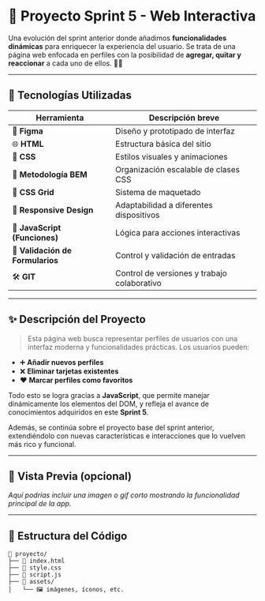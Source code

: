 # 🚀 Proyecto Sprint 5 - Web Interactiva

Una evolución del sprint anterior donde añadimos **funcionalidades dinámicas** para enriquecer la experiencia del usuario. Se trata de una página web enfocada en perfiles con la posibilidad de **agregar, quitar y reaccionar** a cada uno de ellos. 💬👥

---

## 🧰 Tecnologías Utilizadas

| Herramienta                      | Descripción breve                           |
| -------------------------------- | ------------------------------------------- |
| 🎨 **Figma**                     | Diseño y prototipado de interfaz            |
| 🌐 **HTML**                      | Estructura básica del sitio                 |
| 🎨 **CSS**                       | Estilos visuales y animaciones              |
| 🔄 **Metodología BEM**           | Organización escalable de clases CSS        |
| 🧱 **CSS Grid**                  | Sistema de maquetado                        |
| 📱 **Responsive Design**         | Adaptabilidad a diferentes dispositivos     |
| 🧠 **JavaScript (Funciones)**    | Lógica para acciones interactivas           |
| 🧾 **Validación de Formularios** | Control y validación de entradas            |
| 🛠️ **GIT**                       | Control de versiones y trabajo colaborativo |

---

## ✨ Descripción del Proyecto

> Esta página web busca representar perfiles de usuarios con una interfaz moderna y funcionalidades prácticas. Los usuarios pueden:

- ➕ **Añadir nuevos perfiles**
- ❌ **Eliminar tarjetas existentes**
- ❤️ **Marcar perfiles como favoritos**

Todo esto se logra gracias a **JavaScript**, que permite manejar dinámicamente los elementos del DOM, y refleja el avance de conocimientos adquiridos en este **Sprint 5**.

Además, se continúa sobre el proyecto base del sprint anterior, extendiéndolo con nuevas características e interacciones que lo vuelven más rico y funcional.

---

## 📸 Vista Previa (opcional)

_Aquí podrías incluir una imagen o gif corto mostrando la funcionalidad principal de la app._

---

## 📂 Estructura del Código

```plaintext
📁 proyecto/
├── 📄 index.html
├── 📄 style.css
├── 📄 script.js
├── 📁 assets/
│   └── 🖼️ imágenes, íconos, etc.
```

